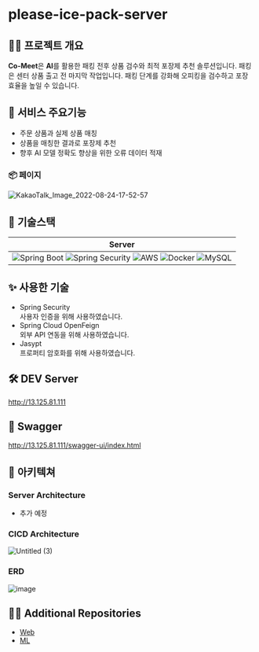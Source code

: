 # please-ice-pack-server

## 💁‍♀️ 프로젝트 개요

**Co-Meet**은 **AI**를 활용한 패킹 전후 상품 검수와 최적 포장제 추천 솔루션입니다.
패킹은 센터 상품 출고 전 마지막 작업입니다.
패킹 단계를 강화해 오피킹을 검수하고 포장 효율을 높일 수 있습니다.

## 🌱 서비스 주요기능

- 주문 상품과 실제 상품 매칭
- 상품을 매칭한 결과로 포장제 추천
- 향후 AI 모델 정확도 향상을 위한 오류 데이터 적재

### 📦 페이지

![KakaoTalk_Image_2022-08-24-17-52-57](https://user-images.githubusercontent.com/66551410/186375256-258398a9-2d43-49cc-85f5-de4ce753818a.jpeg)

## 🔨 기술스택

|                        Server                                |
| :----------------------------------------------------------: |
| ![Spring Boot](https://img.shields.io/badge/SpringBoot-white?style=flat-square&logo=spring-boot&color=6DB33F&logoColor=white) ![Spring Security](https://img.shields.io/badge/SpringSecurity-6DB33F?style=flat-square&logo=spring-security&logoColor=white) ![AWS](https://img.shields.io/badge/AWS-232F3E?style=flat&logo=amazon-aws&logoColor=white)  ![Docker](https://img.shields.io/badge/Docker-2496ED?style=flat-square&logo=Docker&logoColor=white) ![MySQL](https://img.shields.io/badge/MySQL-4479A1?style=flat-square&logo=MySQL&logoColor=white)|

## ✨ 사용한 기술

- Spring Security  
  사용자 인증을 위해 사용하였습니다.
- Spring Cloud OpenFeign   
  외부 API 연동을 위해 사용하였습니다.
- Jasypt  
  프로퍼티 암호화를 위해 사용하였습니다.

## 🛠 DEV Server
http://13.125.81.111

## 💚 Swagger
http://13.125.81.111/swagger-ui/index.html

## 🕍 아키텍쳐

### Server Architecture

- 추가 예정

### CICD Architecture

![Untitled (3)](https://user-images.githubusercontent.com/66551410/172353126-2b7f6675-7f92-4ac4-a8cf-673b5eea9601.png)

### ERD

![image](https://user-images.githubusercontent.com/66551410/186373432-8d756fb0-62bd-42cc-8e86-0dc5196aef5d.png)


## 💁‍♀️ Additional Repositories

- [Web](https://github.com/Please-Ice-Pack/please-ice-pack-front)
- [ML](https://github.com/Please-Ice-Pack/please-ice-pack-ml)
